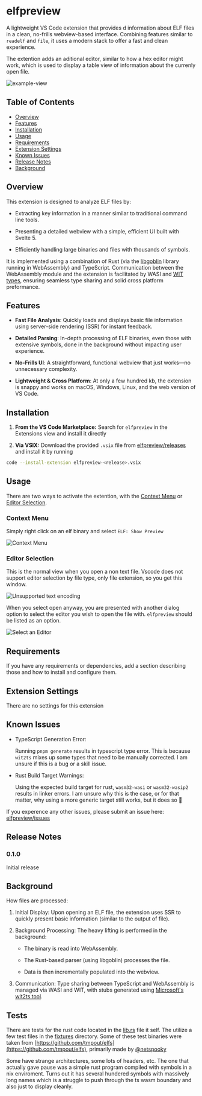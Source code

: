 # elfpreview

A lightweight VS Code extension that provides d information about ELF files in a clean, no-frills webview-based interface. Combining features similar to `readelf` and `file`, it uses a modern stack to offer a fast and clean experience.


The extention adds an aditional editor, similar to how a hex editor might work, which is used to display a table view of information about the currenly open file.

![example-view](./docs/example-simple-view.png)


## Table of Contents

- [Overview](#overview)
- [Features](#features)
- [Installation](#installation)
- [Usage](#usage)
- [Requirements](#requirements)
- [Extension Settings](#extension-settings)
- [Known Issues](#known-issues)
- [Release Notes](#release-notes)
- [Background](#background)


## Overview

This extension is designed to analyze ELF files by:

- Extracting key information in a manner similar to traditional command line tools.

- Presenting a detailed webview with a simple, efficient UI built with Svelte 5.

- Efficiently handling large binaries and files with thousands of symbols.

It is implemented using a combination of Rust (via the [libgoblin](https://github.com/m4b/goblin) library running in WebAssembly) and TypeScript. Communication between the WebAssembly module and the extension is facilitated by WASI and [WIT types](https://component-model.bytecodealliance.org/design/wit.html), ensuring seamless type sharing and solid cross platform preformance.



## Features

- **Fast File Analysis**: Quickly loads and displays basic file information using server-side rendering (SSR) for instant feedback.

- **Detailed Parsing**: In-depth processing of ELF binaries, even those with extensive symbols, done in the background without impacting user experience.

- **No-Frills UI**: A straightforward, functional webview that just works—no unnecessary complexity.

- **Lightweight & Cross Platform**: At only a few hundred kb, the extension is snappy and works on macOS, Windows, Linux, and the web version of VS Code.


## Installation

1. **From the VS Code Marketplace:** Search for `elfpreview` in the Extensions view and install it directly

2. **Via VSIX:** Download the provided `.vsix` file from [elfpreview/releases](https://github.com/jlevere/elfpreview/releases) and install it by running

```bash
code --install-extension elfpreview-<release>.vsix
```

## Usage

There are two ways to activate the extention, with the [Context Menu](#context-menu) or [Editor Selection](#editor-selection).

### Context Menu

Simply right click on an elf binary and select `ELF: Show Preview`

![Context Menu](./docs/usage-context.png)

### Editor Selection

This is the normal view when you open a non text file.  Vscode does not support editor selection by file type, only file extension, so you get this window.

![Unsupported text encoding](./docs/usage-unsupported.png)

When you select open anyway, you are presented with another dialog option to select the editor you wish to open the file with.  `elfpreview` should be listed as an option.

![Select an Editor ](./docs/usage-editor.png)


## Requirements

If you have any requirements or dependencies, add a section describing those and how to install and configure them.

## Extension Settings

There are no settings for this extension

## Known Issues

- TypeScript Generation Error:

    Running `pnpm generate` results in typescript type error.  This is because `wit2ts` mixes up some types that need to be manually corrected.  I am unsure if this is a bug or a skill issue.

- Rust Build Target Warnings:

    Using the expected build target for rust, `wasm32-wasi` or `wasm32-wasip2` results in linker errors.  I am unsure why this is the case, or for that matter, why using a more generic target still works, but it does so :shrug:


If you experence any other issues, please submit an issue here: [elfpreview/issues](https://github.com/jlevere/elfpreview/issues)

## Release Notes

### 0.1.0

Initial release


## Background

How files are processed:

1. Initial Display: Upon opening an ELF file, the extension uses SSR to quickly present basic information (similar to the output of file).

2. Background Processing: The heavy lifting is performed in the background:

    - The binary is read into WebAssembly.

    - The Rust-based parser (using libgoblin) processes the file.

    - Data is then incrementally populated into the webview.

3. Communication: Type sharing between TypeScript and WebAssembly is managed via WASI and WIT, with stubs generated using [Microsoft's wit2ts tool](https://github.com/microsoft/vscode-wasm/blob/main/wasm-component-model/bin/wit2ts).


## Tests

There are tests for the rust code located in the [lib.rs](./rust/src/lib.rs) file it self.  The utilize a few test files in the [fixtures](./rust/tests/fixtures/) directory.  Some of these test binaries were taken from [https://github.com/tmpout/elfs](https://github.com/tmpout/elfs), primarily made by [@netspooky](https://x.com/netspooky)

Some have strange architectures, some lots of headers, etc.  The one that actually gave pause was a simple rust program compiled with symbols in a nix enviroment.  Turns out it has several hundered symbols with massively long names which is a struggle to push through the ts wasm boundary and also just to display cleanly.
